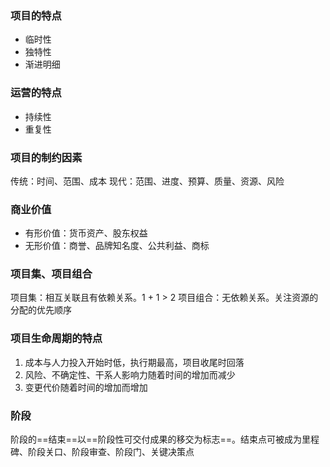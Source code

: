 ### 项目的特点
+ 临时性
+ 独特性
+ 渐进明细

### 运营的特点
+ 持续性
+ 重复性

### 项目的制约因素
传统：时间、范围、成本
现代：范围、进度、预算、质量、资源、风险

### 商业价值
+ 有形价值：货币资产、股东权益
+ 无形价值：商誉、品牌知名度、公共利益、商标

### 项目集、项目组合
项目集：相互关联且有依赖关系。1 + 1 > 2
项目组合：无依赖关系。关注资源的分配的优先顺序

### 项目生命周期的特点
1. 成本与人力投入开始时低，执行期最高，项目收尾时回落
2. 风险、不确定性、干系人影响力随着时间的增加而减少
3. 变更代价随着时间的增加而增加

### 阶段
阶段的==结束==以==阶段性可交付成果的移交为标志==。结束点可被成为里程碑、阶段关口、阶段审查、阶段门、关键决策点